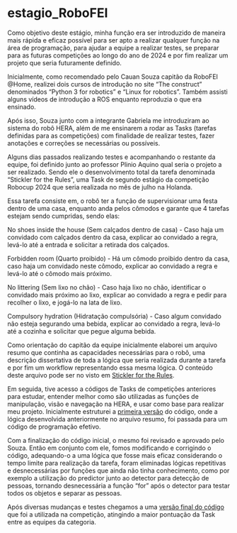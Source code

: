 # estagio_RoboFEI
Como objetivo deste estágio, minha função era ser introduzido de maneira mais rápida e eficaz possível para ser apto a realizar qualquer função na área de programação, para ajudar a equipe a realizar testes, se preparar para as futuras competições ao longo do ano de 2024 e por fim realizar um projeto que seria futuramente definido.

Inicialmente, como recomendado pelo Cauan Souza capitão da RoboFEI @Home, realizei dois cursos de introdução no site “The construct” denominados “Python 3 for robotics” e “Linux for robotics”. Também assisti alguns vídeos de introdução a ROS enquanto reproduzia o que era ensinado.

Após isso, Souza junto com a integrante Gabriela me introduziram ao sistema do robô HERA, além de me ensinarem a rodar as Tasks (tarefas definidas para as competições) com finalidade de realizar testes, fazer anotações e correções se necessárias ou possíveis.

Alguns dias passados realizando testes e acompanhando o restante da equipe, foi definido junto ao professor Plinio Aquino qual seria o projeto a ser realizado. Sendo ele o desenvolvimento total da tarefa denominada “Stickler for the Rules”, uma Task de segundo estágio da competição Robocup 2024 que seria realizada no mês de julho na Holanda.

Essa tarefa consiste em, o robô ter a função de supervisionar uma festa dentro de uma casa, enquanto anda pelos cômodos e garante que 4 tarefas estejam sendo cumpridas, sendo elas:

No shoes inside the house (Sem calçados dentro de casa) - Caso haja um convidado com calçados dentro da casa, explicar ao convidado a regra, levá-lo até a entrada e solicitar a retirada dos calçados.

Forbidden room (Quarto proibido) - Há um cômodo proibido dentro da casa, caso haja um convidado neste cômodo, explicar ao convidado a regra e levá-lo até o cômodo mais próximo.

No littering (Sem lixo no chão) - Caso haja lixo no chão, identificar o convidado mais próximo ao lixo, explicar ao convidado a regra e pedir para recolher o lixo, e jogá-lo na lata de lixo.

Compulsory hydration (Hidratação compulsória) - Caso algum convidado não esteja segurando uma bebida, explicar ao convidado a regra, levá-lo até a cozinha e solicitar que pegue alguma bebida.

Como orientação do capitão da equipe inicialmente elaborei um arquivo resumo que continha as capacidades necessárias para o robô, uma descrição dissertativa de toda a lógica que seria realizada durante a tarefa e por fim um workflow representando essa mesma lógica. O conteúdo deste arquivo pode ser no visto em <a href="Stickler for the Rules.pdf">Stickler for the Rules</a>.

Em seguida, tive acesso a códigos de Tasks de competições anteriores para estudar, entender melhor como são utilizadas as funções de manipulação, visão e navegação na HERA, e usar como base para realizar meu projeto. Inicialmente estruturei a <a href="codigo_inicial.py">primeira versão</a> do código, onde a lógica desenvolvida anteriormente no arquivo resumo, foi passada para um código de programação efetivo.

Com a finalização do código inicial, o mesmo foi revisado e aprovado pelo Souza. Então em conjunto com ele, fomos modificando e corrigindo o código, adequando-o a uma lógica que fosse mais eficaz considerando o tempo limite para realização da tarefa, foram eliminadas lógicas repetitivas e desnecessárias por funções que ainda não tinha conhecimento, como por exemplo a utilização do predictor junto ao detector para detecção de pessoas, tornando desnecessária a função “for” após o detector para testar todos os objetos e separar as pessoas.

Após diversas mudanças e testes chegamos a uma <a href="codigo_final.py">versão final do código</a> que foi a utilizada na competição, atingindo a maior pontuação da Task entre as equipes da categoria.
